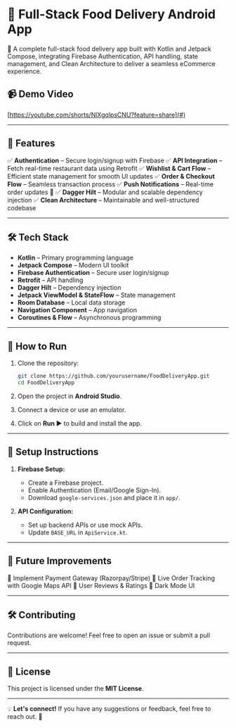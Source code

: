 # 🍕 Full-Stack Food Delivery Android App

🚀 A complete full-stack food delivery app built with Kotlin and Jetpack Compose, integrating Firebase Authentication, API handling, state management, and Clean Architecture to deliver a seamless eCommerce experience.

## 📹 Demo Video
[https://youtube.com/shorts/NlXgqlpsCNU?feature=share](#)

---

## 🚀 Features

✅ **Authentication** – Secure login/signup with Firebase
✅ **API Integration** – Fetch real-time restaurant data using Retrofit
✅ **Wishlist & Cart Flow** – Efficient state management for smooth UI updates
✅ **Order & Checkout Flow** – Seamless transaction process
✅ **Push Notifications** – Real-time order updates 🔔
✅ **Dagger Hilt** – Modular and scalable dependency injection
✅ **Clean Architecture** – Maintainable and well-structured codebase

---

## 🛠️ Tech Stack

- **Kotlin** – Primary programming language
- **Jetpack Compose** – Modern UI toolkit
- **Firebase Authentication** – Secure user login/signup
- **Retrofit** – API handling
- **Dagger Hilt** – Dependency injection
- **Jetpack ViewModel & StateFlow** – State management
- **Room Database** – Local data storage
- **Navigation Component** – App navigation
- **Coroutines & Flow** – Asynchronous programming

---

## 🚀 How to Run

1. Clone the repository:
   ```bash
   git clone https://github.com/yourusername/FoodDeliveryApp.git
   cd FoodDeliveryApp
   ```

2. Open the project in **Android Studio**.
3. Connect a device or use an emulator.
4. Click on **Run ▶️** to build and install the app.

---

## 📌 Setup Instructions

1. **Firebase Setup:**
   - Create a Firebase project.
   - Enable Authentication (Email/Google Sign-In).
   - Download `google-services.json` and place it in `app/`.

2. **API Configuration:**
   - Set up backend APIs or use mock APIs.
   - Update `BASE_URL` in `ApiService.kt`.

---

## 🎯 Future Improvements

🔹 Implement Payment Gateway (Razorpay/Stripe)
🔹 Live Order Tracking with Google Maps API
🔹 User Reviews & Ratings
🔹 Dark Mode UI

---

## 🛠 Contributing

Contributions are welcome! Feel free to open an issue or submit a pull request.

---

## 📝 License

This project is licensed under the **MIT License**.

---

💡 **Let's connect!** If you have any suggestions or feedback, feel free to reach out. 🚀

